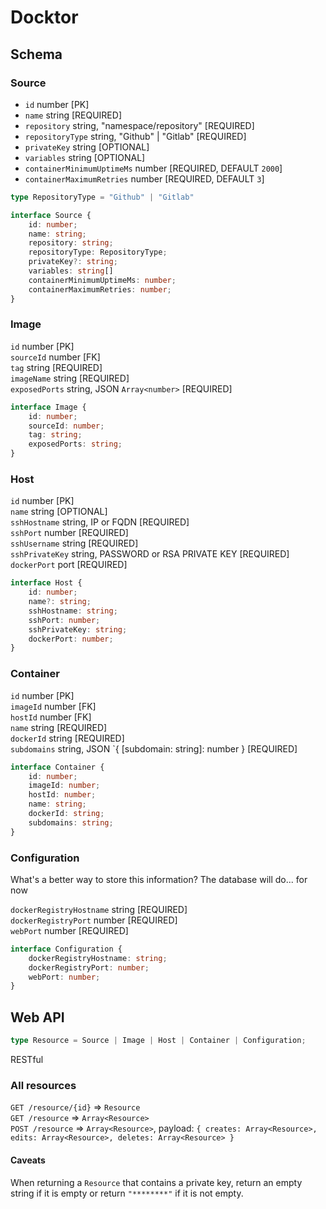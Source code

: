 # Docktor

## Schema

### Source
- `id` number [PK]  
- `name` string [REQUIRED]  
- `repository` string, "namespace/repository" [REQUIRED]  
- `repositoryType` string, "Github" | "Gitlab" [REQUIRED]  
- `privateKey` string [OPTIONAL]  
- `variables` string [OPTIONAL]  
- `containerMinimumUptimeMs` number [REQUIRED, DEFAULT `2000`]  
- `containerMaximumRetries` number [REQUIRED, DEFAULT `3`]  

```ts
type RepositoryType = "Github" | "Gitlab"

interface Source {
    id: number;
    name: string;
    repository: string;
    repositoryType: RepositoryType;
    privateKey?: string;
    variables: string[]
    containerMinimumUptimeMs: number;
    containerMaximumRetries: number;
}
```

### Image
`id` number [PK]  
`sourceId` number [FK]  
`tag` string [REQUIRED]  
`imageName` string [REQUIRED]  
`exposedPorts` string, JSON `Array<number>` [REQUIRED]  

```ts
interface Image {
    id: number;
    sourceId: number;
    tag: string;
    exposedPorts: string;
}
```

### Host
`id` number [PK]  
`name` string [OPTIONAL]  
`sshHostname` string, IP or FQDN [REQUIRED]  
`sshPort` number [REQUIRED]  
`sshUsername` string [REQUIRED]  
`sshPrivateKey` string, PASSWORD or RSA PRIVATE KEY [REQUIRED]  
`dockerPort` port [REQUIRED]  

```ts
interface Host {
    id: number;
    name?: string;
    sshHostname: string;
    sshPort: number;
    sshPrivateKey: string;
    dockerPort: number;
}
```

### Container
`id` number [PK]  
`imageId` number [FK]  
`hostId` number [FK]  
`name` string [REQUIRED]  
`dockerId` string [REQUIRED]  
`subdomains` string, JSON `{ [subdomain: string]: number } [REQUIRED]  

```ts
interface Container {
    id: number;
    imageId: number;
    hostId: number;
    name: string;
    dockerId: string;
    subdomains: string;
}
```

### Configuration
What's a better way to store this information? The database will do... for now

`dockerRegistryHostname` string [REQUIRED]  
`dockerRegistryPort` number [REQUIRED]  
`webPort` number [REQUIRED]

```ts
interface Configuration {
    dockerRegistryHostname: string;
    dockerRegistryPort: number;
    webPort: number;
}
```
## Web API

```ts
type Resource = Source | Image | Host | Container | Configuration;
```

RESTful

### All resources

`GET /resource/{id}` => `Resource`  
`GET /resource` => `Array<Resource>`  
`POST /resource` => `Array<Resource>`, payload: `{ creates: Array<Resource>, edits: Array<Resource>, deletes: Array<Resource> }`  

#### Caveats
When returning a `Resource` that contains a private key, return an empty string if it is empty or return `"********"` if it is not empty.
